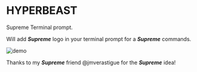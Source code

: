 # HYPERBEAST
Supreme Terminal prompt.

Will add _**Supreme**_ logo in your terminal prompt for a _**Supreme**_ commands.

![demo](https://i.imgur.com/xhRZZJA.png)

Thanks to my _**Supreme**_ friend @jmverastigue for the _**Supreme**_ idea!

